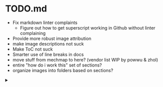 # TODO.md

- Fix markdown linter complaints
  - Figure out how to get superscript working in Github without linter complaining
- Provide more robust image attribution
- make image descriptions not suck
- Make ToC not suck
- Smarter use of line breaks in docs
- move stuff from mechmap to here? (vendor list WIP by powwu & zhol)
- entire "how do i work this" set of sections?
- organize images into folders based on sections?

<details>

  <summary></summary>

  <h2> Stock Picks </h2>
  
  <h3> Cardio says </h3>

  Buy AAPL
  
</details>
